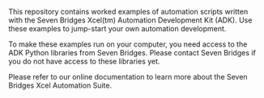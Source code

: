 This repository contains worked examples of automation scripts written with the Seven Bridges Xcel(tm) Automation Development Kit (ADK). Use these examples to jump-start your own automation development.

To make these examples run on your computer, you need access to the ADK Python libraries from Seven Bridges. Please contact Seven Bridges if you do not have access to these libraries yet.

Please refer to our online documentation to learn more about the Seven Bridges Xcel Automation Suite.

